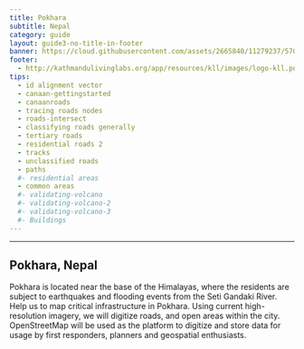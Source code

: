 ```yaml
---
title: Pokhara
subtitle: Nepal
category: guide
layout: guide3-no-title-in-footer
banner: https://cloud.githubusercontent.com/assets/2665840/11279237/57099b58-8ebd-11e5-94ff-98f309fb8bff.png
footer: 
  - http://kathmandulivinglabs.org/app/resources/kll/images/logo-kll.png
tips:
  - id alignment vector
  - canaan-gettingstarted
  - canaanroads
  - tracing roads nodes
  - roads-intersect
  - classifying roads generally
  - tertiary roads
  - residential roads 2
  - tracks
  - unclassified roads
  - paths
  #- residential areas
  - common areas
  #- validating-volcano
  #- validating-volcano-2
  #- validating-volcano-3
  #- Buildings
---
```


<div id="test" class="col-lg-5 col-sm-6">
<hr class="section-heading-spacer">
<div class="clearfix"></div>

<h2 class="section-heading">Pokhara, Nepal</h2>

 <p>Pokhara is located near the base of the Himalayas, where the residents are subject to earthquakes and flooding events from the Seti Gandaki River. Help us to map critical infrastructure in Pokhara. Using current high-resolution imagery, we will digitize roads, and open areas within the city. OpenStreetMap will be used as the platform to digitize and store data for usage by first responders, planners and geospatial enthusiasts.</p>

<!--
</div>
<div class="col-lg-5 col-lg-offset-2 col-sm-6">
  <iframe style="margin-top:40px" src="https://cloud.githubusercontent.com/assets/2665840/6723863/bdf1db88-cdc4-11e4-8030-ce68c28b371c.jpg" scrolling="no" frameborder="0"></iframe>
</div>
-->
